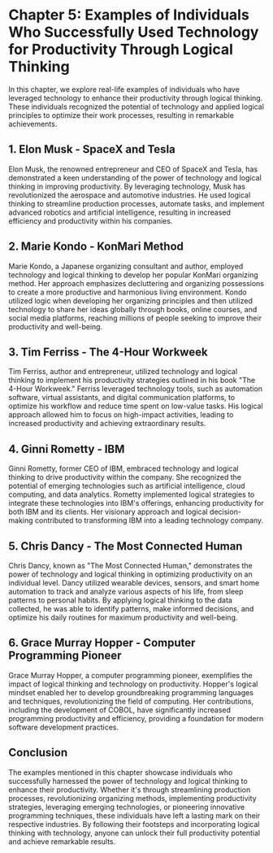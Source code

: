 Chapter 5: Examples of Individuals Who Successfully Used Technology for Productivity Through Logical Thinking
=============================================================================================================

In this chapter, we explore real-life examples of individuals who have leveraged technology to enhance their productivity through logical thinking. These individuals recognized the potential of technology and applied logical principles to optimize their work processes, resulting in remarkable achievements.

**1. Elon Musk - SpaceX and Tesla**
-----------------------------------

Elon Musk, the renowned entrepreneur and CEO of SpaceX and Tesla, has demonstrated a keen understanding of the power of technology and logical thinking in improving productivity. By leveraging technology, Musk has revolutionized the aerospace and automotive industries. He used logical thinking to streamline production processes, automate tasks, and implement advanced robotics and artificial intelligence, resulting in increased efficiency and productivity within his companies.

**2. Marie Kondo - KonMari Method**
-----------------------------------

Marie Kondo, a Japanese organizing consultant and author, employed technology and logical thinking to develop her popular KonMari organizing method. Her approach emphasizes decluttering and organizing possessions to create a more productive and harmonious living environment. Kondo utilized logic when developing her organizing principles and then utilized technology to share her ideas globally through books, online courses, and social media platforms, reaching millions of people seeking to improve their productivity and well-being.

**3. Tim Ferriss - The 4-Hour Workweek**
----------------------------------------

Tim Ferriss, author and entrepreneur, utilized technology and logical thinking to implement his productivity strategies outlined in his book "The 4-Hour Workweek." Ferriss leveraged technology tools, such as automation software, virtual assistants, and digital communication platforms, to optimize his workflow and reduce time spent on low-value tasks. His logical approach allowed him to focus on high-impact activities, leading to increased productivity and achieving extraordinary results.

**4. Ginni Rometty - IBM**
--------------------------

Ginni Rometty, former CEO of IBM, embraced technology and logical thinking to drive productivity within the company. She recognized the potential of emerging technologies such as artificial intelligence, cloud computing, and data analytics. Rometty implemented logical strategies to integrate these technologies into IBM's offerings, enhancing productivity for both IBM and its clients. Her visionary approach and logical decision-making contributed to transforming IBM into a leading technology company.

**5. Chris Dancy - The Most Connected Human**
---------------------------------------------

Chris Dancy, known as "The Most Connected Human," demonstrates the power of technology and logical thinking in optimizing productivity on an individual level. Dancy utilized wearable devices, sensors, and smart home automation to track and analyze various aspects of his life, from sleep patterns to personal habits. By applying logical thinking to the data collected, he was able to identify patterns, make informed decisions, and optimize his daily routines for maximum productivity and well-being.

**6. Grace Murray Hopper - Computer Programming Pioneer**
---------------------------------------------------------

Grace Murray Hopper, a computer programming pioneer, exemplifies the impact of logical thinking and technology on productivity. Hopper's logical mindset enabled her to develop groundbreaking programming languages and techniques, revolutionizing the field of computing. Her contributions, including the development of COBOL, have significantly increased programming productivity and efficiency, providing a foundation for modern software development practices.

Conclusion
----------

The examples mentioned in this chapter showcase individuals who successfully harnessed the power of technology and logical thinking to enhance their productivity. Whether it's through streamlining production processes, revolutionizing organizing methods, implementing productivity strategies, leveraging emerging technologies, or pioneering innovative programming techniques, these individuals have left a lasting mark on their respective industries. By following their footsteps and incorporating logical thinking with technology, anyone can unlock their full productivity potential and achieve remarkable results.
